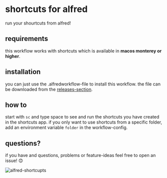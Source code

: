 # shortcuts for alfred

run your shourtcuts from alfred!

## requirements
this workflow works with shortcuts which is available in **macos monterey or higher**.

## installation
you can just use the .alfredworkflow-file to install this workflow. the file can be downloaded from the [releases-section](https://github.com/lukdiekm/alfred-shortcuts/releases).

## how to
start with `sc` and type space to see and run the shortcuts you have created in the shortcuts app.
if you only want to use shortcuts from a specific folder, add an environment variable `folder` in the workflow-config.
## questions?
if you have and questions, problems or feature-ideas feel free to open an issue! 😊


![alfred-shortcupts](alfred-shortcuts.png)
